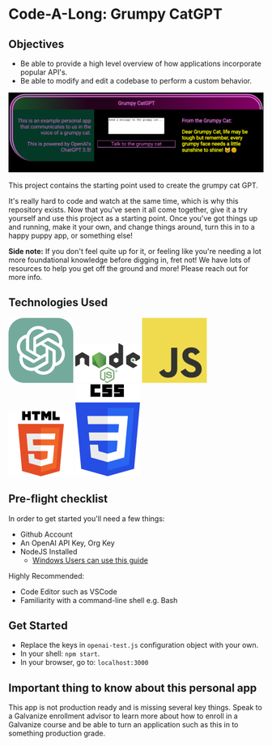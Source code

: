 # Code-A-Long: Grumpy CatGPT

## Objectives

 - Be able to provide a high level overview of how applications incorporate popular API's.
 - Be able to modify and edit a codebase to perform a custom behavior.

![Grumpy CatGPT App Screen Shot](./readme_images/grumpyCatGPT.png)

This project contains the starting point used to create the grumpy cat GPT.

It's really hard to code and watch at the same time, which is why this repository exists. Now that you've seen it all come together, give it a try yourself and use this project as a starting point. Once you've got things up and running, make it your own, and change things around, turn this in to a happy puppy app, or something else!

**Side note:** If you don't feel quite up for it, or feeling like you're needing a lot more foundational knowledge before digging in, fret not! We have lots of resources to help you get off the ground and more! Please reach out for more info.


## Technologies Used

![](./readme_images/ChatGPT_logo.svg.png)
![](./readme_images/128px-Node.js_logo.png)
![](./readme_images/JavaScript-logo.png)
![](./readme_images/HTML5_Logo_128.png)
![](./readme_images/CSS3_logo_and_wordmark.png)


## Pre-flight checklist

In order to get started you'll need a few things:
 - Github Account
 - An OpenAI API Key, Org Key
 - NodeJS Installed
   -  [Windows Users can use this guide](https://learn.microsoft.com/en-us/windows/dev-environment/javascript/nodejs-on-wsl)
  
Highly Recommended:
 - Code Editor such as VSCode
 - Familiarity with a command-line shell e.g. Bash


## Get Started

 - Replace the keys in `openai-test.js` configuration object with your own.
 - In your shell: `npm start`.
 - In your browser, go to: `localhost:3000`


## Important thing to know about this personal app

This app is not production ready and is missing several key things. Speak to a Galvanize enrollment advisor to learn more about how to enroll in a Galvanize course and be able to turn an application such as this in to something production grade. 